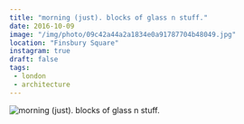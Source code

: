 ```yaml
---
title: "morning (just). blocks of glass n stuff."
date: 2016-10-09
image: "/img/photo/09c42a44a2a1834e0a91787704b48049.jpg"
location: "Finsbury Square"
instagram: true
draft: false
tags:
 - london
 - architecture
---
```


![morning (just). blocks of glass n stuff.](/img/photo/09c42a44a2a1834e0a91787704b48049.jpg)
